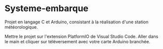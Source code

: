 # Systeme-embarque
Projet en langage C et Arduino, consistant à la réalisation d'une station météorologique.

Mettre le projet sur l'extension PlatformIO de Visual Studio Code.
Aller dans le main et cliquer sur téléversement avec votre carte Arduino branchée.
